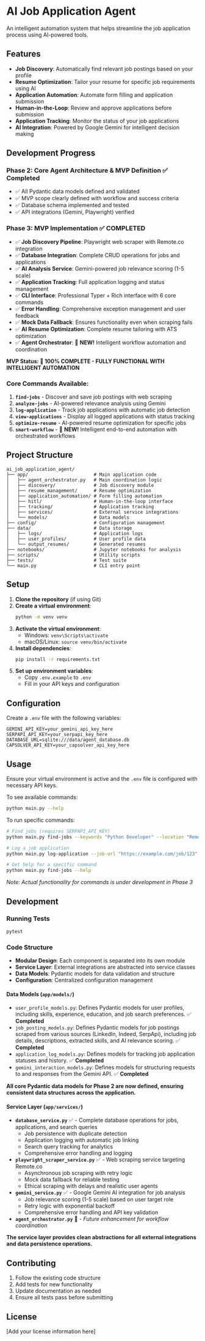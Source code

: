 # AI Job Application Agent

An intelligent automation system that helps streamline the job application process using AI-powered tools.

## Features

- **Job Discovery**: Automatically find relevant job postings based on your profile
- **Resume Optimization**: Tailor your resume for specific job requirements using AI
- **Application Automation**: Automate form filling and application submission
- **Human-in-the-Loop**: Review and approve applications before submission
- **Application Tracking**: Monitor the status of your job applications
- **AI Integration**: Powered by Google Gemini for intelligent decision making

## Development Progress

### Phase 2: Core Agent Architecture & MVP Definition ✅ **Completed**
- ✅ All Pydantic data models defined and validated
- ✅ MVP scope clearly defined with workflow and success criteria
- ✅ Database schema implemented and tested
- ✅ API integrations (Gemini, Playwright) verified

### Phase 3: MVP Implementation ✅ **COMPLETED**
- ✅ **Job Discovery Pipeline**: Playwright web scraper with Remote.co integration
- ✅ **Database Integration**: Complete CRUD operations for jobs and applications
- ✅ **AI Analysis Service**: Gemini-powered job relevance scoring (1-5 scale)
- ✅ **Application Tracking**: Full application logging and status management
- ✅ **CLI Interface**: Professional Typer + Rich interface with 6 core commands
- ✅ **Error Handling**: Comprehensive exception management and user feedback
- ✅ **Mock Data Fallback**: Ensures functionality even when scraping fails
- ✅ **AI Resume Optimization**: Complete resume tailoring with ATS optimization
- ✅ **Agent Orchestrator**: 🚀 **NEW!** Intelligent workflow automation and coordination

**MVP Status: 🎉 100% COMPLETE - FULLY FUNCTIONAL WITH INTELLIGENT AUTOMATION**

### Core Commands Available:
1. **`find-jobs`** - Discover and save job postings with web scraping
2. **`analyze-jobs`** - AI-powered relevance analysis using Gemini
3. **`log-application`** - Track job applications with automatic job detection
4. **`view-applications`** - Display all logged applications with status tracking
5. **`optimize-resume`** - AI-powered resume optimization for specific jobs
6. **`smart-workflow`** - 🚀 **NEW!** Intelligent end-to-end automation with orchestrated workflows

## Project Structure

```
ai_job_application_agent/
├── app/                        # Main application code
│   ├── agent_orchestrator.py   # Main coordination logic
│   ├── discovery/              # Job discovery module
│   ├── resume_management/      # Resume optimization
│   ├── application_automation/ # Form filling automation
│   ├── hitl/                   # Human-in-the-loop interface
│   ├── tracking/               # Application tracking
│   ├── services/               # External service integrations
│   └── models/                 # Data models
├── config/                     # Configuration management
├── data/                       # Data storage
│   ├── logs/                   # Application logs
│   ├── user_profiles/          # User profile data
│   └── output_resumes/         # Generated resumes
├── notebooks/                  # Jupyter notebooks for analysis
├── scripts/                    # Utility scripts
├── tests/                      # Test suite
└── main.py                     # CLI entry point
```

## Setup

1. **Clone the repository** (if using Git)
2. **Create a virtual environment**:
   ```bash
   python -m venv venv
   ```
3. **Activate the virtual environment**:
   - Windows: `venv\Scripts\activate`
   - macOS/Linux: `source venv/bin/activate`
4. **Install dependencies**:
   ```bash
   pip install -r requirements.txt
   ```
5. **Set up environment variables**:
   - Copy `.env.example` to `.env`
   - Fill in your API keys and configuration

## Configuration

Create a `.env` file with the following variables:

```env
GEMINI_API_KEY=your_gemini_api_key_here
SERPAPI_API_KEY=your_serpapi_key_here
DATABASE_URL=sqlite:///data/agent_database.db
CAPSOLVER_API_KEY=your_capsolver_api_key_here
```

## Usage

Ensure your virtual environment is active and the `.env` file is configured with necessary API keys.

To see available commands:
```bash
python main.py --help
```

To run specific commands:
```bash
# Find jobs (requires SERPAPI_API_KEY)
python main.py find-jobs --keywords "Python Developer" --location "Remote"

# Log a job application
python main.py log-application --job-url "https://example.com/job/123" --resume-path "resume.pdf"

# Get help for a specific command
python main.py find-jobs --help
```

*Note: Actual functionality for commands is under development in Phase 3*

## Development

### Running Tests

```bash
pytest
```

### Code Structure

- **Modular Design**: Each component is separated into its own module
- **Service Layer**: External integrations are abstracted into service classes
- **Data Models**: Pydantic models for data validation and structure
- **Configuration**: Centralized configuration management

#### Data Models (`app/models/`)

- `user_profile_models.py`: Defines Pydantic models for user profiles, including skills, experience, education, and job search preferences. ✅ **Completed**
- `job_posting_models.py`: Defines Pydantic models for job postings scraped from various sources (LinkedIn, Indeed, SerpApi), including job details, descriptions, extracted skills, and AI relevance scoring. ✅ **Completed**
- `application_log_models.py`: Defines models for tracking job application statuses and history. ✅ **Completed**
- `gemini_interaction_models.py`: Defines models for structuring requests to and responses from the Gemini API. ✅ **Completed**

**All core Pydantic data models for Phase 2 are now defined, ensuring consistent data structures across the application.**

#### Service Layer (`app/services/`)

- **`database_service.py`** ✅ - Complete database operations for jobs, applications, and search queries
  - Job persistence with duplicate detection
  - Application logging with automatic job linking
  - Search query tracking for analytics
  - Comprehensive error handling and logging
- **`playwright_scraper_service.py`** ✅ - Web scraping service targeting Remote.co
  - Asynchronous job scraping with retry logic
  - Mock data fallback for reliable testing
  - Ethical scraping with delays and realistic user agents
- **`gemini_service.py`** ✅ - Google Gemini AI integration for job analysis
  - Job relevance scoring (1-5 scale) based on user target role
  - Retry logic with exponential backoff
  - Comprehensive error handling and API key validation
- **`agent_orchestrator.py`** 🔄 - *Future enhancement for workflow coordination*

**The service layer provides clean abstractions for all external integrations and data persistence operations.**

## Contributing

1. Follow the existing code structure
2. Add tests for new functionality
3. Update documentation as needed
4. Ensure all tests pass before submitting

## License

[Add your license information here] 